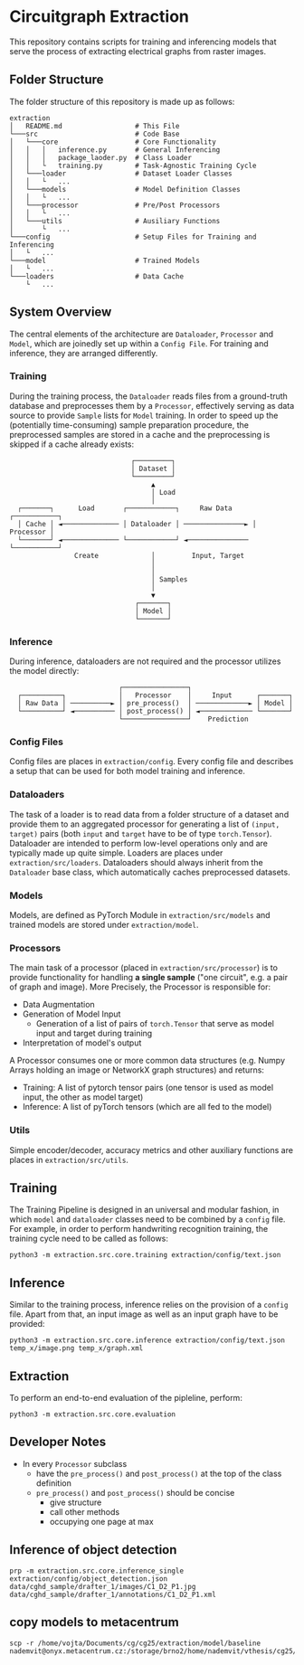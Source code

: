 # Circuitgraph Extraction
This repository contains scripts for training and inferencing models that serve the process of extracting electrical graphs from raster images.

## Folder Structure
The folder structure of this repository is made up as follows:

```
extraction
│   README.md                  # This File
└───src                        # Code Base
│   └───core                   # Core Functionality
│   │   │   inference.py       # General Inferencing
│   │   │   package_laoder.py  # Class Loader
│   │   └   training.py        # Task-Agnostic Training Cycle
│   └───loader                 # Dataset Loader Classes
│   │   └   ...
│   └───models                 # Model Definition Classes
│   │   └   ...
│   └───processor              # Pre/Post Processors
│   │   └   ...
│   └───utils                  # Ausiliary Functions
│       └   ...
└───config                     # Setup Files for Training and Inferencing
│   └   ...
└───model                      # Trained Models
│   └   ...
└───loaders                    # Data Cache
    └   ...
```

## System Overview
The central elements of the architecture are `Dataloader`, `Processor` and `Model`, which are joinedly set up within a `Config File`. For training and inference, they are arranged differently.

### Training
During the training process, the `Dataloader` reads files from a ground-truth database and preprocesses them by a `Processor`, effectively serving as data source to provide `Sample` lists for `Model` training. In order to speed up the (potentially time-consuming) sample preparation procedure, the preprocessed samples are stored in a cache and the preprocessing is skipped if a cache already exists:

```
                              ┌─────────┐
                              │ Dataset │
                              └─────────┘
                                   ▲
                                   │ Load
                                   │
  ┌───────┐      Load       ┌────────────┐     Raw Data     ┌───────────┐
  │ Cache │ ◄────────────── │ Dataloader │ ───────────────► │ Processor │
  └───────┘ ◄────────────── └────────────┘ ◄─────────────── └───────────┘
                Create             │         Input, Target
                                   │
                                   │
                                   │ Samples
                                   │
                                   ▼
                               ┌───────┐
                               │ Model │
                               └───────┘
```

### Inference
During inference, dataloaders are not required and the processor utilizes the model directly:

```
                           ┌────────────────┐
  ┌──────────┐             │   Processor    │     Input      ┌───────┐
  │ Raw Data │ ──────────► │ pre_process()  │ ─────────────► │ Model │
  └──────────┘ ◄────────── │ post_process() │ ◄───────────── └───────┘
                           └────────────────┘    Prediction
```


### Config Files
Config files are places in `extraction/config`. Every config file and describes a setup that can be used for both model training and inference.

### Dataloaders
The task of a loader is to read data from a folder structure of a dataset and provide them to an aggregated processor for generating a list of `(input, target)` pairs (both `input` and `target` have to be of type `torch.Tensor`). Dataloader are intended to perform low-level operations only and are typically made up quite simple. Loaders are places under `extraction/src/loaders`. Dataloaders should always inherit from the `Dataloader` base class, which automatically caches preprocessed datasets.

### Models
Models, are defined as PyTorch Module in `extraction/src/models` and trained models are stored under `extraction/model`.

### Processors
The main task of a processor (placed in `extraction/src/processor`) is to provide functionality for handling **a single sample** ("one circuit", e.g. a pair of graph and image). More Precisely, the Processor is responsible for:

 - Data Augmentation
 - Generation of Model Input
   - Generation of a list of pairs of `torch.Tensor` that serve as model input and target during training
 - Interpretation of model's output

A Processor consumes one or more common data structures (e.g. Numpy Arrays holding an image or NetworkX graph structures) and returns:

 - Training: A list of pytorch tensor pairs (one tensor is used as model input, the other as model target)
 - Inference: A list of pyTorch tensors (which are all fed to the model)

### Utils
Simple encoder/decoder, accuracy metrics and other auxiliary functions are places in `extraction/src/utils`.

## Training
The Training Pipeline is designed in an universal and modular fashion, in which `model` and `dataloader` classes need to be combined by a `config` file. For example, in order to perform handwriting recognition training, the training cycle need to be called as follows:

```
python3 -m extraction.src.core.training extraction/config/text.json
```

## Inference
Similar to the training process, inference relies on the provision of a `config` file. Apart from that, an input image as well as an input graph have to be provided:

```
python3 -m extraction.src.core.inference extraction/config/text.json temp_x/image.png temp_x/graph.xml
```

## Extraction
To perform an end-to-end evaluation of the pipleline, perform:

```
python3 -m extraction.src.core.evaluation
```


## Developer Notes

 - In every `Processor` subclass
   - have the `pre_process()` and `post_process()` at the top of the class definition
   - `pre_process()` and `post_process()` should be concise
     - give structure
     - call other methods
     - occupying one page at max

## Inference of object detection
```
prp -m extraction.src.core.inference_single extraction/config/object_detection.json data/cghd_sample/drafter_1/images/C1_D2_P1.jpg data/cghd_sample/drafter_1/annotations/C1_D2_P1.xml
```

## copy models to metacentrum
```
scp -r /home/vojta/Documents/cg/cg25/extraction/model/baseline nademvit@onyx.metacentrum.cz:/storage/brno2/home/nademvit/vthesis/cg25/extraction/model/
```